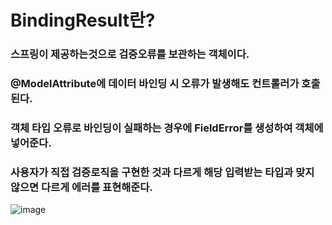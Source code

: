 # BindingResult란?
### 스프링이 제공하는것으로 검증오류를 보관하는 객체이다.
### @ModelAttribute에 데이터 바인딩 시 오류가 발생해도 컨트롤러가 호출된다.
### 객체 타입 오류로 바인딩이 실패하는 경우에 FieldError를 생성하여 객체에 넣어준다.
### 사용자가 직접 검증로직을 구현한 것과 다르게 해당 입력받는 타입과 맞지 않으면 다르게 에러를 표현해준다.
![image](https://user-images.githubusercontent.com/50834204/126457637-3484f081-ba64-4bf7-96dd-c45161834dd2.png)

